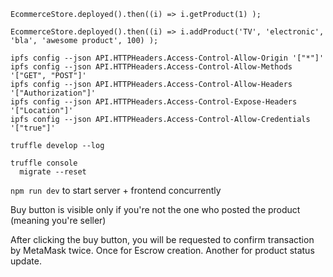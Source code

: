 ```
EcommerceStore.deployed().then((i) => i.getProduct(1) );

EcommerceStore.deployed().then((i) => i.addProduct('TV', 'electronic', 'bla', 'awesome product', 100) );
```

```
ipfs config --json API.HTTPHeaders.Access-Control-Allow-Origin '["*"]'
ipfs config --json API.HTTPHeaders.Access-Control-Allow-Methods '["GET", "POST"]'
ipfs config --json API.HTTPHeaders.Access-Control-Allow-Headers '["Authorization"]'
ipfs config --json API.HTTPHeaders.Access-Control-Expose-Headers '["Location"]'
ipfs config --json API.HTTPHeaders.Access-Control-Allow-Credentials '["true"]'
```

```
truffle develop --log

truffle console
  migrate --reset
```

`npm run dev` to start server + frontend concurrently

Buy button is visible only if you're not the one who posted the product (meaning you're seller)

After clicking the buy button, you will be requested to confirm transaction by MetaMask twice. Once for Escrow creation. Another for product status update.